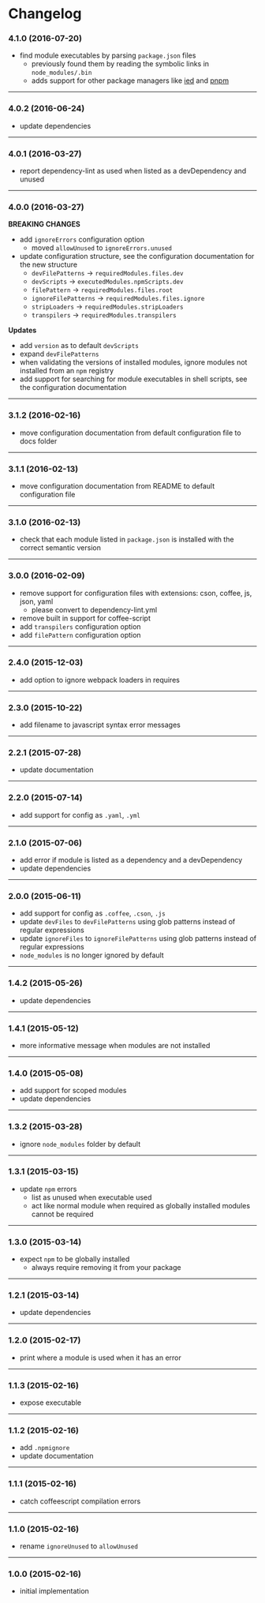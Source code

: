 # Changelog

### 4.1.0 (2016-07-20)

* find module executables by parsing `package.json` files
  * previously found them by reading the symbolic links in `node_modules/.bin`
  * adds support for other package managers like [ied](https://github.com/alexanderGugel/ied)
    and [pnpm](https://github.com/rstacruz/pnpm)

----

### 4.0.2 (2016-06-24)

* update dependencies

---

### 4.0.1 (2016-03-27)

* report dependency-lint as used when listed as a devDependency and unused

---
### 4.0.0 (2016-03-27)

**BREAKING CHANGES**
* add `ignoreErrors` configuration option
  * moved `allowUnused` to `ignoreErrors.unused`
* update configuration structure, see the configuration documentation for the new structure
  * `devFilePatterns` -> `requiredModules.files.dev`
  * `devScripts` -> `executedModules.npmScripts.dev`
  * `filePattern` -> `requiredModules.files.root`
  * `ignoreFilePatterns` -> `requiredModules.files.ignore`
  * `stripLoaders` -> `requiredModules.stripLoaders`
  * `transpilers` -> `requiredModules.transpilers`

**Updates**
* add `version` as to default `devScripts`
* expand `devFilePatterns`
* when validating the versions of installed modules,
  ignore modules not installed from an `npm` registry
* add support for searching for module executables in shell scripts, see the configuration documentation

---
### 3.1.2 (2016-02-16)

* move configuration documentation from default configuration file to docs folder

---
### 3.1.1 (2016-02-13)

* move configuration documentation from README to default configuration file

---
### 3.1.0 (2016-02-13)

* check that each module listed in `package.json` is installed with the correct semantic version

---
### 3.0.0 (2016-02-09)

* remove support for configuration files with extensions: cson, coffee, js, json, yaml
  * please convert to dependency-lint.yml
* remove built in support for coffee-script
* add `transpilers` configuration option
* add `filePattern` configuration option

----
### 2.4.0 (2015-12-03)

* add option to ignore webpack loaders in requires

---
### 2.3.0 (2015-10-22)

* add filename to javascript syntax error messages

---
### 2.2.1 (2015-07-28)

* update documentation

---
### 2.2.0 (2015-07-14)

* add support for config as ```.yaml```, ```.yml```

---
### 2.1.0 (2015-07-06)

* add error if module is listed as a dependency and a devDependency
* update dependencies

---
### 2.0.0 (2015-06-11)

* add support for config as ```.coffee```, ```.cson```, ```.js```
* update ```devFiles``` to ```devFilePatterns``` using glob patterns instead of regular expressions
* update ```ignoreFiles``` to ```ignoreFilePatterns``` using glob patterns instead of regular expressions
* ```node_modules``` is no longer ignored by default

---
### 1.4.2 (2015-05-26)

* update dependencies

---
### 1.4.1 (2015-05-12)

* more informative message when modules are not installed

---
### 1.4.0 (2015-05-08)

* add support for scoped modules
* update dependencies

---
### 1.3.2 (2015-03-28)

* ignore ```node_modules``` folder by default

---
### 1.3.1 (2015-03-15)

* update ```npm``` errors
  * list as unused when executable used
  * act like normal module when required as globally installed modules cannot be required

---
### 1.3.0 (2015-03-14)

* expect ```npm``` to be globally installed
  * always require removing it from your package

---
### 1.2.1 (2015-03-14)

* update dependencies

---
### 1.2.0 (2015-02-17)

* print where a module is used when it has an error

---
### 1.1.3 (2015-02-16)

* expose executable

---
### 1.1.2 (2015-02-16)

* add ```.npmignore```
* update documentation

---
### 1.1.1 (2015-02-16)

* catch coffeescript compilation errors

---
### 1.1.0 (2015-02-16)

* rename ```ignoreUnused``` to ```allowUnused```

---
### 1.0.0 (2015-02-16)

* initial implementation
